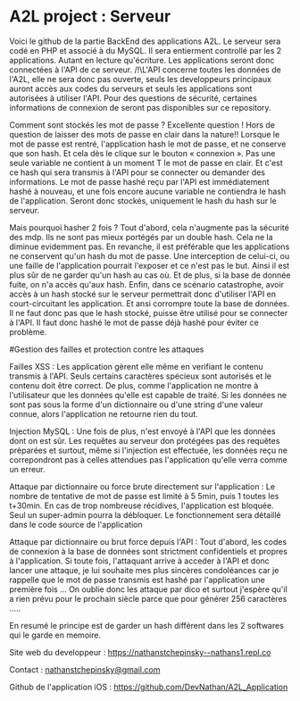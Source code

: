 # A2L project : Serveur
Voici le github de la partie BackEnd des applications A2L. 
Le serveur sera codé en PHP et associé à du MySQL. 
Il sera entierment controllé par les 2 applications. Autant en lecture qu'écriture.
Les applications seront donc connectées à l'API de ce serveur. 
/!\L'API concerne toutes les données de l'A2L, elle ne sera donc pas ouverte, seuls les developpeurs principaux auront accès aux codes du serveurs et seuls les applications sont autorisées à utiliser l'API. Pour des questions de sécurité, certaines informations de connexion de seront pas disponibles sur ce repository. 


Comment sont stockés les mot de passe ? 
Excellente question ! Hors de question de laisser des mots de passe en clair dans la nature!! Lorsque le mot de passe est rentré, l'application hash le mot de passe, et ne conserve que son hash. Et cela dès le clique sur le bouton « connexion ». Pas une seule variable ne contient à un moment T le mot de passe en clair. Et c'est ce hash qui sera transmis à l'API pour se connecter ou demander des informations. Le mot de passe hashé reçu par l'API est immédiatement hashé à nouveau, et une fois encore aucune variable ne contiendra le hash de l'application. Seront donc stockés, uniquement le hash du hash sur le serveur.


Mais pourquoi hasher 2 fois ? 
Tout d'abord, cela n'augmente pas la sécurité des mdp. Ils ne sont pas mieux portégés par un double hash. Cela ne la diminue evidemment pas. En revanche, il est préférable que les applications ne conservent qu'un hash du mot de passe. Une interception de celui-ci, ou une faille de l'application pourrait l'exposer et ce n'est pas le but. Ainsi il est plus sûr de ne garder qu'un hash au cas où. Et de plus, si la base de donnée fuite, on n'a accès qu'aux hash. Enfin, dans ce scénario catastrophe, avoir accès à un hash stocké sur le serveur permettrait donc d'utiliser l'API en court-circuitant les application. Et ansi corrompre toute la base de données. Il ne faut donc pas que le hash stocké, puisse être utilisé pour se connecter à l'API. Il faut donc hashé le mot de passe déjà hashé pour éviter ce problème. 

#Gestion des failles et protection contre les attaques 

Failles XSS : Les application gèrent elle même en verifiant le contenu transmis à l'API. Seuls certains caractères spécieux sont autorisés et le contenu doit être correct. De plus, comme l'application ne montre à l'utilisateur que les données qu'elle est capable de traité. Si les données ne sont pas sous la forme d'un dictionnaire ou d'une string d'une valeur connue, alors l'application ne retourne rien du tout. 

Injection MySQL : Une fois de plus, n'est envoyé à l'API que les données dont on est sûr. Les requêtes au serveur don protégées pas des requêtes préparées et surtout, même si l'injection est effectuée, les données reçu ne correpondront pas à celles attendues pas l'application qu'elle verra comme un erreur. 

Attaque par dictionnaire ou force brute directement sur l'application : Le nombre de tentative de mot de passe est limité à 5 5min, puis 1 toutes les t+30min. En cas de trop nombreuse récidives, l'application est bloquée. Seul un super-admin pourra la débloquer. Le fonctionnement sera détaillé dans le code source de l'application 

Attaque par dictionnaire ou brut force depuis l'API : Tout d'abord, les codes de connexion à la base de données sont strictment confidentiels et propres à l'application. Si toute fois, l'attaquant arrive à acceder à l'API et donc lancer une attaque, je lui souhaite mes plus sincères condoléances car je rappelle que le mot de passe transmis est hashé par l'application une première fois ... On oublie donc les attaque par dico et surtout j'espère qu'il a rien prévu pour le prochain siècle parce que pour générer 256 caractères .....

En resumé le principe est de garder un hash différent dans les 2 softwares qui le garde en memoire. 

Site web du developpeur : https://nathanstchepinsky--nathans1.repl.co

Contact : nathanstchepinsky@gmail.com

Github de l'application iOS : https://github.com/DevNathan/A2L_Application

